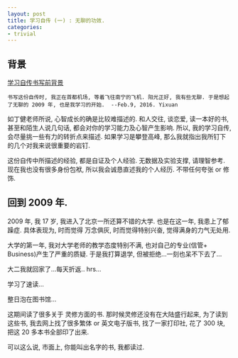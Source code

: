 ```yaml
---
layout: post
title: 学习自传 (一) : 无聊的功效.
categories:
- trivial
---
```


## 背景

[学习自传书写前背景](http://yixuan.li/yixuan/2015/12/30/stuDiary/)

	书写这份自传时, 我正在首都机场, 等着飞往南宁的飞机. 阳光正好, 我有些无聊. 于是想起了无聊的 2009 年, 也是我学习的开始.  --Feb.9, 2016. Yixuan

如丁健老师所说, 心智成长的确是比较难描述的. 和人交往, 谈恋爱, 读一本好的书, 甚至和陌生人说几句话, 都会对你的学习能力及心智产生影响. 所以, 我的学习自传, 会尽量挑一些有力的转折点来描述. 如果学习是攀登高峰, 那么我就指出我所钉下的几个对我来说很重要的岩钉.

这份自传中所描述的经验, 都是自证及个人经验. 无数据及实验支撑, 请理智参考. 现在我也没有很多身份包袱, 所以我会诚恳直述我的个人经历. 不带任何夸张 or 修饰.

## 回到 2009 年.

2009 年, 我 17 岁, 我进入了北京一所还算不错的大学. 也是在这一年, 我患上了郁躁症. 具体表现为, 时而觉得 万念俱灰, 时而觉得特别兴奋, 觉得满身的力气无处用.

大学的第一年, 我对大学老师的教学态度特别不满, 也对自己的专业(信管+ Business)产生了严重的质疑. 于是我打算退学, 但被拒绝...一刻也呆不下去了...

大二我就回家了...每天折返.. hrs...

学习了速读...

整日泡在图书馆...



这期间读了很多关于 灵修方面的书. 那时候灵修还没有在大陆盛行起来, 为了读到这些书, 我去网上找了很多繁体 or 英文电子版书, 找了一家打印社, 花了 300 块, 把这 20 多本书全部印了出来.

可以这么说, 市面上, 你能叫出名字的书, 我都读过.


